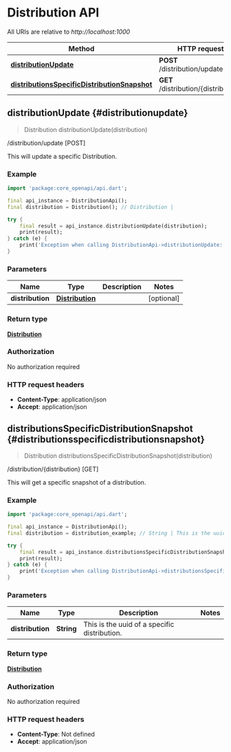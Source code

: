 # Distribution API

All URIs are relative to *http://localhost:1000*

Method | HTTP request
------------- | -------------
[**distributionUpdate**](DistributionApi#distributionupdate) | **POST** /distribution/update
[**distributionsSpecificDistributionSnapshot**](DistributionApi#distributionsspecificdistributionsnapshot) | **GET** /distribution/\{distribution\}


## **distributionUpdate** {#distributionupdate}
> Distribution distributionUpdate(distribution)

/distribution/update [POST]

This will update a specific Distribution.

### Example
```dart
import 'package:core_openapi/api.dart';

final api_instance = DistributionApi();
final distribution = Distribution(); // Distribution | 

try {
    final result = api_instance.distributionUpdate(distribution);
    print(result);
} catch (e) {
    print('Exception when calling DistributionApi->distributionUpdate: $e\n');
}
```

### Parameters

Name | Type | Description  | Notes
------------- | ------------- | ------------- | -------------
 **distribution** | [**Distribution**](../models/Distribution)|  | [optional] 

### Return type

[**Distribution**](../models/Distribution)

### Authorization

No authorization required

### HTTP request headers

 - **Content-Type**: application/json
 - **Accept**: application/json



## **distributionsSpecificDistributionSnapshot** {#distributionsspecificdistributionsnapshot}
> Distribution distributionsSpecificDistributionSnapshot(distribution)

/distribution/\{distribution\} [GET]

This will get a specific snapshot of a distribution.

### Example
```dart
import 'package:core_openapi/api.dart';

final api_instance = DistributionApi();
final distribution = distribution_example; // String | This is the uuid of a specific distribution.

try {
    final result = api_instance.distributionsSpecificDistributionSnapshot(distribution);
    print(result);
} catch (e) {
    print('Exception when calling DistributionApi->distributionsSpecificDistributionSnapshot: $e\n');
}
```

### Parameters

Name | Type | Description  | Notes
------------- | ------------- | ------------- | -------------
 **distribution** | **String**| This is the uuid of a specific distribution. | 

### Return type

[**Distribution**](../models/Distribution)

### Authorization

No authorization required

### HTTP request headers

 - **Content-Type**: Not defined
 - **Accept**: application/json



